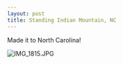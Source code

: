 ```yaml
---
layout: post
title: Standing Indian Mountain, NC
---
```

Made it to North Carolina! 

![IMG_1815.JPG]({{site.baseurl}}/assets/IMG_1815.JPG)
